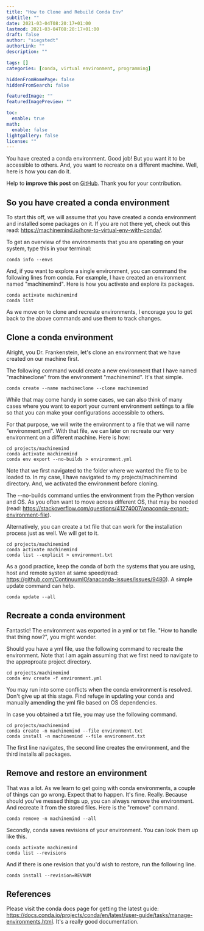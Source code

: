 ```yaml
---
title: "How to Clone and Rebuild Conda Env"
subtitle: ""
date: 2021-03-04T08:20:17+01:00
lastmod: 2021-03-04T08:20:17+01:00
draft: false
author: "siegstedt"
authorLink: ""
description: ""

tags: []
categories: [conda, virtual environment, programming]

hiddenFromHomePage: false
hiddenFromSearch: false

featuredImage: ""
featuredImagePreview: ""

toc:
  enable: true
math:
  enable: false
lightgallery: false
license: ""
---
```


You have created a conda environment. Good job! But you want it to be accessible to others. And, you want to recreate on a different machine. Well, here is how you can do it.

<!--more-->

Help to **improve this post** on [GitHub](https://github.com/siegstedt/machinemind/blob/main/content/posts/how-to-clone-and-recreate-conda-env.md). Thank you for your contribution.

## So you have created a conda environment

To start this off, we will assume that you have created a conda environment and installed some packages on it. If you are not there yet, check out this read: https://machinemind.io/how-to-virtual-env-with-conda/.

To get an overview of the environments that you are operating on your system, type this in your terminal:

```
conda info --envs
```

And, if you want to explore a single environment, you can command the following lines from conda. For example, I have created an environment named "machinemind". Here is how you activate and explore its packages.

```
conda activate machinemind
conda list
```

As we move on to clone and recreate environments, I encorage you to get back to the above commands and use them to track changes.

## Clone a conda environment

Alright, you Dr. Frankenstein, let's clone an environment that we have created on our machine first.

The following command would create a new environment that I have named "machineclone" from the environment "machinemind". It's that simple.

```
conda create --name machineclone --clone machinemind
```

While that may come handy in some cases, we can also think of many cases where you want to export your current environment settings to a file so that you can make your configurations accessible to others.

For that purpose, we will write the environment to a file that we will name "environment.yml". With that file, we can later on recreate our very environment on a different machine. Here is how:

```
cd projects/machinemind
conda activate machinemind
conda env export --no-builds > environment.yml
```

Note that we first navigated to the folder where we wanted the file to be loaded to. In my case, I have navigated to my projects/machinemind directory. And, we activated the environment before cloning.

The --no-builds command unties the environment from the Python version and OS. As you often want to move across different OS, that may be needed (read: https://stackoverflow.com/questions/41274007/anaconda-export-environment-file).

Alternatively, you can create a txt file that can work for the installation process just as well. We will get to it.

```
cd projects/machinemind
conda activate machinemind
conda list --explicit > environment.txt
```

As a good practice, keep the conda of both the systems that you are using, host and remote systen at same speed(read: https://github.com/ContinuumIO/anaconda-issues/issues/9480). A simple update command can help.

```
conda update --all
```

## Recreate a conda environment

Fantastic! The environment was exported in a yml or txt file. "How to handle that thing now?", you might wonder. 

Should you have a yml file, use the following command to recreate the environment. Note that I am again assuming that we first need to navigate to the approproate project directory.

```
cd projects/machinemind
conda env create -f environment.yml
```

You may run into some conflicts when the conda environment is resolved. Don't give up at this stage. Find refuge in updating your conda and manually amending the yml file based on OS dependencies.

In case you obtained a txt file, you may use the following command.

```
cd projects/machinemind
conda create -n machinemind --file environment.txt
conda install -n machinemind --file environment.txt
```

The first line navigates, the second line creates the environment, and the third installs all packages.

## Remove and restore an environment

That was a lot. As we learn to get going with conda environments, a couple of things can go wrong. Expect that to happen. It's fine. Really. Because should you've messed things up, you can always remove the environment. And recreate it from the stored files. Here is the "remove" command.

```
conda remove -n machinemind --all
```

Secondly, conda saves revisions of your environment. You can look them up like this.

```
conda activate machinemind
conda list --revisions
```

And if there is one revision that you'd wish to restore, run the following line.

```
conda install --revision=REVNUM
```

## References

Please visit the conda docs page for getting the latest guide: https://docs.conda.io/projects/conda/en/latest/user-guide/tasks/manage-environments.html. It's a really good documentation.